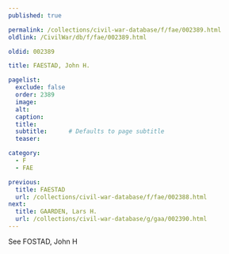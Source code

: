```yaml
---
published: true

permalink: /collections/civil-war-database/f/fae/002389.html
oldlink: /CivilWar/db/f/fae/002389.html

oldid: 002389

title: FAESTAD, John H.

pagelist:
  exclude: false
  order: 2389
  image: 
  alt:
  caption:
  title:
  subtitle:      # Defaults to page subtitle
  teaser:

category: 
  - F 
  - FAE

previous:
  title: FAESTAD
  url: /collections/civil-war-database/f/fae/002388.html  
next:
  title: GAARDEN, Lars H.
  url: /collections/civil-war-database/g/gaa/002390.html   
---
```

See FOSTAD, John H